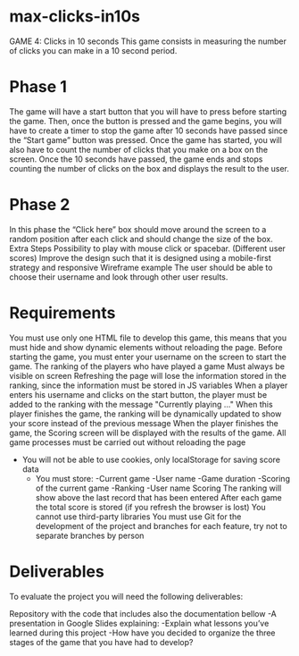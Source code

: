 # max-clicks-in10s
GAME 4: Clicks in 10 seconds
This game consists in measuring the number of clicks you can make in a 10 second period.

# Phase 1
The game will have a start button that you will have to press before starting the game. Then, once the button is pressed and the game begins, you will have to create a timer to stop the game after 10 seconds have passed since the “Start game” button was pressed.
Once the game has started, you will also have to count the number of clicks that you make on a box on the screen.
Once the 10 seconds have passed, the game ends and stops counting the number of clicks on the box and displays the result to the user.

# Phase 2
In this phase the “Click here” box should move around the screen to a random position after each click and should change the size of the box.
Extra Steps
Possibility to play with mouse click or spacebar. (Different user scores)
Improve the design such that it is designed using a mobile-first strategy and responsive
Wireframe example
The user should be able to choose their username and look through other user results.

# Requirements
You must use only one HTML file to develop this game, this means that you must hide and show dynamic elements without reloading the page.
Before starting the game, you must enter your username on the screen to start the game.
The ranking of the players who have played a game
Must always be visible on screen
Refreshing the page will lose the information stored in the ranking, since the information must be stored in JS variables
When a player enters his username and clicks on the start button, the player must be added to the ranking with the message "Currently playing ..."
When this player finishes the game, the ranking will be dynamically updated to show your score instead of the previous message
When the player finishes the game, the Scoring screen will be displayed with the results of the game.
All game processes must be carried out without reloading the page
 - You will not be able to use cookies, only localStorage for saving score data
    - You must store:
      -Current game
      -User name
      -Game duration
      -Scoring of the current game
      -Ranking
      -User name
    Scoring
The ranking will show above the last record that has been entered
After each game the total score is stored (if you refresh the browser is lost)
You cannot use third-party libraries
You must use Git for the development of the project and branches for each feature, try not to separate branches by person

# Deliverables
To evaluate the project you will need the following deliverables:

Repository with the code that includes also the documentation bellow
    -A presentation in Google Slides explaining:
    -Explain what lessons you’ve learned during this project
    -How have you decided to organize the three stages of the game that you have had to develop?
